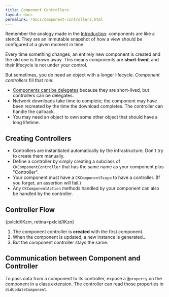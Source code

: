 ```yaml
---
title: Component Controllers
layout: docs
permalink: /docs/component-controllers.html
---
```


Remember the analogy made in the [Introduction](docs/introduction): components are like a stencil. They are an immutable snapshot of how a view should be configured at a given moment in time.

Every time something changes, an entirely new component is created and the old one is thrown away. This means components are **short-lived**, and their lifecycle is not under your control.

But sometimes, you do need an object with a longer lifecycle. *Component controllers* fill that role:

- [Components cant be delegates](docs/components-cant-be-delegates) because they are short-lived, but controllers can be delegates.
- Network downloads take time to complete; the component may have been recreated by the time the download completes. The controller can handle the callback.
- You may need an object to own some other object that should have a long lifetime.

## Creating Controllers 

- Controllers are instantiated automatically by the infrastructure. Don't try to create them manually.
- Define a controller by simply creating a subclass of `CKComponentController` that has the same name as your component plus "Controller".
- Your component must have a `CKComponentScope` to have a controller. (If you forget, an assertion will fail.)
- Any `CKComponentAction` methods handled by your component can also be handled by the controller.

## Controller Flow 

{pxlcld/lKzm, retina=pxlcld/lKzn}

1. The component controller is **created** with the first component.
2. When the component is updated, a new instance is generated…
3. But the component controller stays the same.

## Communication between Component and Controller  

To pass data from a component to its controller, expose a `@property` on the component in a class extension. The controller can read those properties in `didUpdateComponent`.
